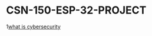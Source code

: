 # CSN-150-ESP-32-PROJECT
1[what is cybersecurity](https://www.theforage.com/blog/wp-content/uploads/2022/12/what-is-cybersecurity.jpg)
